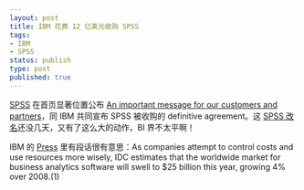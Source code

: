 ```yaml
---
layout: post
title: IBM 花费 12 亿美元收购 SPSS
tags: 
- IBM
- SPSS
status: publish
type: post
published: true
---
```

<a href="http://www.spss.com/">SPSS</a> 在首页显著位置公布 <a href="http://www.spss.com/ibm-announce/">An important message for our customers and partners</a>，同 IBM 共同宣布 SPSS 被收购的 definitive agreement。这 <a href="http://bjt.cos.name/2009/04/spss-pasw/">SPSS 改名</a>还没几天，又有了这么大的动作，BI 界不太平啊！


IBM 的 <a href="http://www-03.ibm.com/press/us/en/pressrelease/27936.wss">Press</a> 里有段话很有意思：As companies attempt to control costs and use resources more wisely, IDC estimates that the worldwide market for business analytics software will swell to $25 billion this year, growing 4% over 2008.(1)

